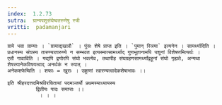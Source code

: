 ```yaml
---
index:  1.2.73
sutra:  ग्राम्यपशुसंघेष्वतरुणेषु स्त्री
vritti:  padamanjari
---
```


	ग्रामे भवा ग्राम्याः । `ग्रामाद्यखञौ` । पुंसः शेषे प्राप्त इति । `पुमान् स्त्रिया` इत्यनेन । सामर्थ्यादिति । प्रधानस्य संघस्य तारुण्यातारुण्ये न सम्भवत इत्यस्मात्सामर्थ्याद् गुणभूतानामपि पशूनां विशेषणमित्यर्थः ।
	एतौ गावाविति । यद्यपि द्वयोरपि संघो भवत्येव, तथापीह संघग्रहणसामर्थ्यांद्वहूनां संघो गृह्यते, अन्यथा शेषस्यानेकविषयत्वाद् अनर्थकं न स्यात् ।
	अनेकशफेष्विति । शफाः = खुराः । उष्ट्राणां त्वारण्यत्वादेकशेषाभावः ।।
	
 	इति श्रीहरदत्तदमिश्रविरचितायां पदमञ्जर्यो प्रथमस्याध्यायस्य 
		     द्वितीयः पादः समाप्तः ।।
			  । । ।


